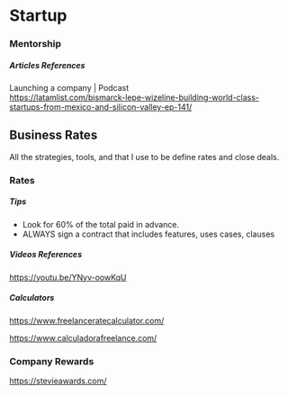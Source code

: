 # Startup


### Mentorship


##### Articles References

Launching a company | Podcast
<br>
https://latamlist.com/bismarck-lepe-wizeline-building-world-class-startups-from-mexico-and-silicon-valley-ep-141/


## Business Rates

All the strategies, tools, and that I use to be define rates and close deals.

### Rates

##### Tips

* Look for 60% of the total paid in advance.
* ALWAYS sign a contract that includes features, uses cases, 
clauses

##### Videos References

https://youtu.be/YNyv-oowKqU


##### Calculators
https://www.freelanceratecalculator.com/


https://www.calculadorafreelance.com/



### Company Rewards

https://stevieawards.com/
